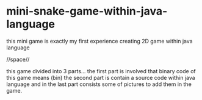 # mini-snake-game-within-java-language
this mini game is exactly my first experience creating 2D game within java language

//space//

this game divided into 3 parts...
the first part is involved that binary code of this game means (bin)
the second part is contain a source code within java language
and in the last part consists some of pictures to add them in the game.
